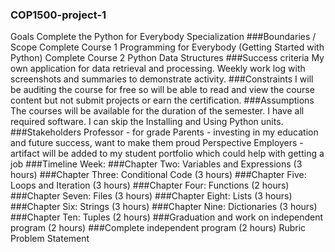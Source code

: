 
### COP1500-project-1
Goals
Complete the Python for Everybody Specialization
###Boundaries / Scope
Complete Course 1 Programming for Everybody (Getting Started with Python) 
Complete Course 2 Python Data Structures
###Success criteria
My own application for data retrieval and processing.
Weekly work log with screenshots and summaries to demonstrate activity.
###Constraints
I will be auditing the course for free so will be able to read and view the course content but not submit projects or earn the certification.
###Assumptions
The courses will be available for the duration of the semester.
I have all required software.
I can skip the Installing and Using Python units.
###Stakeholders
Professor - for grade
Parents - investing in my education and future success, want to make them proud
Perspective Employers - artifact will be added to my student portfolio which could help with getting a job
###Timeline
Week: 
###Chapter Two: Variables and Expressions (3 hours)
###Chapter Three: Conditional Code (3 hours)
###Chapter Five: Loops and Iteration (3 hours)
###Chapter Four: Functions (2 hours)
###Chapter Seven: Files (3 hours)
###Chapter Eight: Lists (3 hours)
###Chapter Six: Strings (3 hours)
###Chapter Nine: Dictionaries (3 hours)
###Chapter Ten: Tuples (2 hours)
###Graduation and work on independent program (2 hours)
###Complete independent program (2 hours)
Rubric
Problem Statement 
